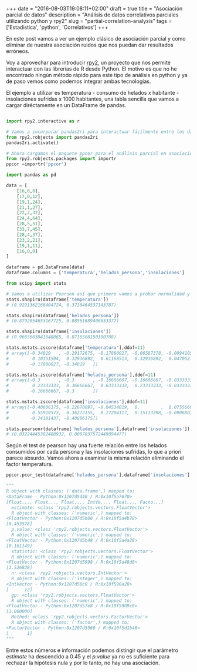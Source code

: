+++
date = "2016-08-03T19:08:11+02:00"
draft = true
title = "Asociación parcial de datos"
description = "Análisis de datos correlativos parciales utilizando python y rpy2"
slug = "partial-correlation-analysis"
tags = ['Estadistica', 'python', 'Correlativos']
+++

En este post vamos a ver un ejemplo clásico de asociación parcial y como eliminar de nuestra asociación ruidos que nos puedan dar resultados erróneos.

Voy a aprovechar para introducir [rpy2](rpy2.bitbucket.org), un proyecto que nos permite interactuar con las librerías de R desde Python. El motivo es que no he encontrado ningún método rápido para este tipo de análisis en python y ya de paso vemos como podemos integrar ambas tecnologías.

El ejemplo a utilizar es temperatura - consumo de helados x habitante - insolaciones sufridas x 1000 habitantes, una tabla sencilla que vamos a cargar diréctamente en un DataFrame de pandas.

```python

import rpy2.interactive as r

# Vamos a incorporar pandas2ri para interactuar fácilmente entre los datos de pandas y R
from rpy2.robjects import pandas2ri
pandas2ri.activate()

# Ahora cargamos el paquete ppcor para el análisis parcial en asociaciones de datos
from rpy2.robjects.packages import importr
ppcor =importr('ppcor')

import pandas as pd

data = [
    [16,0,0],
    [17,0,12],
    [19,1,24],
    [21,1,27],
    [22,2,32],
    [24,4,64],
    [28,5,51],
    [33,7,45],
    [28,4,37],
    [23,2,21],
    [19,1,11],
    [16,0,0]
]

dataframe = pd.DataFrame(data)
dataframe.columns = ['temperatura','helados_persona','insolaciones']

from scipy import stats

# Vamos a utilizar Pearson así que primero vamos a probar normalidad y valores extremos
stats.shapiro(dataframe['temperatura'])
# (0.9291362166404724, 0.3710464537143707)

stats.shapiro(dataframe['helados_persona'])
# (0.8792054653167725, 0.08561689406633377)

stats.shapiro(dataframe['insolaciones'])
# (0.9665603041648865, 0.8716508150100708)

stats.mstats.zscore(dataframe['temperatura'],ddof=11)
# array([-0.34819   , -0.29172675, -0.17880027, -0.06587378, -0.00941054,
#         0.10351594,  0.32936892,  0.61168513,  0.32936892,  0.0470527 ,
#        -0.17880027, -0.34819   ])

stats.mstats.zscore(dataframe['helados_persona'],ddof=11)
# array([-0.3       , -0.3       , -0.16666667, -0.16666667, -0.03333333,
#         0.23333333,  0.36666667,  0.63333333,  0.23333333, -0.03333333,
#        -0.16666667, -0.3       ])

stats.mstats.zscore(dataframe['insolaciones'],ddof=11)
# array([-0.40806175, -0.22670097, -0.04534019,  0.        ,  0.07556699,
#         0.55919573,  0.36272155,  0.27204117,  0.15113398, -0.09068039,
#        -0.24181437, -0.40806175])

stats.pearsonr(dataframe['helados_persona'],dataframe['insolaciones'])
# (0.83224445382488932, 0.0007837572449094477)
```

Según el test de pearson hay una fuerte relación entre los helados consumidos por cada persona y las insolaciones sufridas, lo que a priori parece absurdo. Vamos ahora a examinar la misma relación eliminando el factor temperatura.

```python
ppcor.pcor_test(dataframe['helados_persona'],dataframe['insolaciones'],dataframe['temperatura'], method="pearson")

"""
R object with classes: ('data.frame',) mapped to:
<DataFrame - Python:0x1207d5d40 / R:0x10f5a7670>
[Float..., Float..., Float..., IntVe..., Float..., Facto...]
  estimate: <class 'rpy2.robjects.vectors.FloatVector'>
  R object with classes: ('numeric',) mapped to:
<FloatVector - Python:0x1207d5b00 / R:0x10f5a4b78>
[0.453578]
  p.value: <class 'rpy2.robjects.vectors.FloatVector'>
  R object with classes: ('numeric',) mapped to:
<FloatVector - Python:0x1207d5b48 / R:0x10f5a4a28>
[0.161149]
  statistic: <class 'rpy2.robjects.vectors.FloatVector'>
  R object with classes: ('numeric',) mapped to:
<FloatVector - Python:0x1207d5998 / R:0x10f5a48d8>
[1.526828]
  n: <class 'rpy2.robjects.vectors.IntVector'>
  R object with classes: ('integer',) mapped to:
<IntVector - Python:0x1207d58c0 / R:0x10f590a28>
[      12]
  gp: <class 'rpy2.robjects.vectors.FloatVector'>
  R object with classes: ('numeric',) mapped to:
<FloatVector - Python:0x1207d57e8 / R:0x10f5909c8>
[1.000000]
  Method: <class 'rpy2.robjects.vectors.FactorVector'>
  R object with classes: ('factor',) mapped to:
<FactorVector - Python:0x1207d5560 / R:0x10f5d1b48>
[       1]
"""
```

Entre estos números e información podemos distingir que el parámetro *estimate* ha descendido a 0.45 y el *p.value* ya no es suficiente para rechazar la hipótesis nula y por lo tanto, no hay una asociación. 
